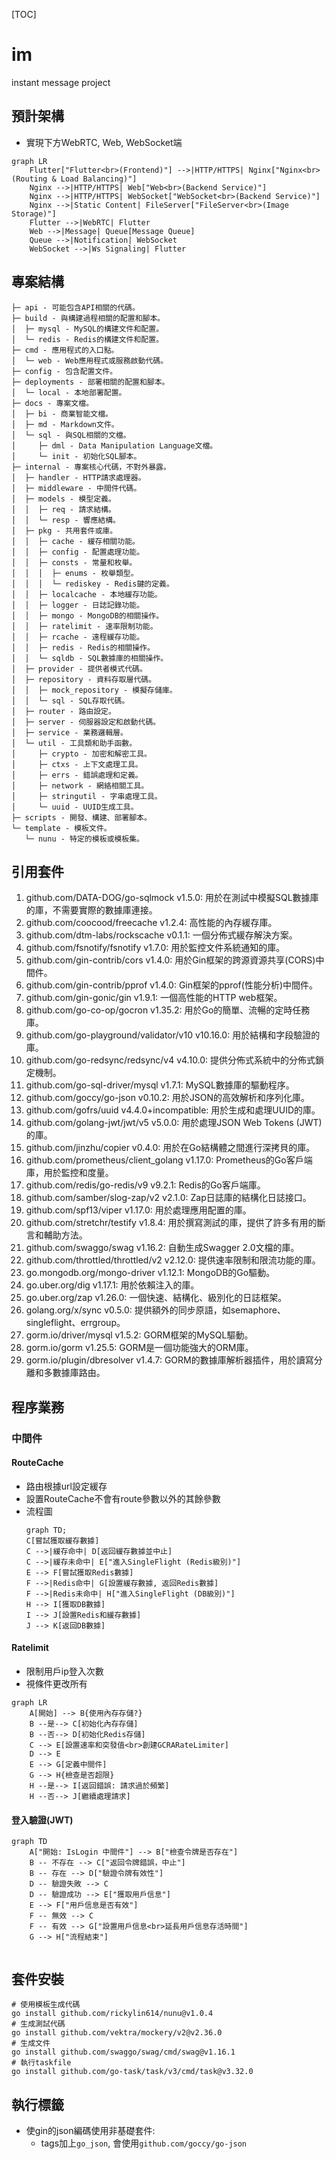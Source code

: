 [TOC]

# im
instant message project

## 預計架構

- 實現下方WebRTC, Web, WebSocket端

```mermaid
graph LR
    Flutter["Flutter<br>(Frontend)"] -->|HTTP/HTTPS| Nginx["Nginx<br>(Routing & Load Balancing)"]
    Nginx -->|HTTP/HTTPS| Web["Web<br>(Backend Service)"]
    Nginx -->|HTTP/HTTPS| WebSocket["WebSocket<br>(Backend Service)"]
    Nginx -->|Static Content| FileServer["FileServer<br>(Image Storage)"]
    Flutter -->|WebRTC| Flutter
    Web -->|Message| Queue[Message Queue]
    Queue -->|Notification| WebSocket
    WebSocket -->|Ws Signaling| Flutter
```

## 專案結構

```
├─ api - 可能包含API相關的代碼。
├─ build - 與構建過程相關的配置和腳本。
│  ├─ mysql - MySQL的構建文件和配置。
│  └─ redis - Redis的構建文件和配置。
├─ cmd - 應用程式的入口點。
│  └─ web - Web應用程式或服務啟動代碼。
├─ config - 包含配置文件。
├─ deployments - 部署相關的配置和腳本。
│  └─ local - 本地部署配置。
├─ docs - 專案文檔。
│  ├─ bi - 商業智能文檔。
│  ├─ md - Markdown文件。
│  └─ sql - 與SQL相關的文檔。
│     ├─ dml - Data Manipulation Language文檔。
│     └─ init - 初始化SQL腳本。
├─ internal - 專案核心代碼，不對外暴露。
│  ├─ handler - HTTP請求處理器。
│  ├─ middleware - 中間件代碼。
│  ├─ models - 模型定義。
│  │  ├─ req - 請求結構。
│  │  └─ resp - 響應結構。
│  ├─ pkg - 共用套件或庫。
│  │  ├─ cache - 緩存相關功能。
│  │  ├─ config - 配置處理功能。
│  │  ├─ consts - 常量和枚舉。
│  │  │  ├─ enums - 枚舉類型。
│  │  │  └─ rediskey - Redis鍵的定義。
│  │  ├─ localcache - 本地緩存功能。
│  │  ├─ logger - 日誌記錄功能。
│  │  ├─ mongo - MongoDB的相關操作。
│  │  ├─ ratelimit - 速率限制功能。
│  │  ├─ rcache - 遠程緩存功能。
│  │  ├─ redis - Redis的相關操作。
│  │  └─ sqldb - SQL數據庫的相關操作。
│  ├─ provider - 提供者模式代碼。
│  ├─ repository - 資料存取層代碼。
│  │  ├─ mock_repository - 模擬存儲庫。
│  │  └─ sql - SQL存取代碼。
│  ├─ router - 路由設定。
│  ├─ server - 伺服器設定和啟動代碼。
│  ├─ service - 業務邏輯層。
│  └─ util - 工具類和助手函數。
│     ├─ crypto - 加密和解密工具。
│     ├─ ctxs - 上下文處理工具。
│     ├─ errs - 錯誤處理和定義。
│     ├─ network - 網絡相關工具。
│     ├─ stringutil - 字串處理工具。
│     └─ uuid - UUID生成工具。
├─ scripts - 開發、構建、部署腳本。
└─ template - 模板文件。
   └─ nunu - 特定的模板或模板集。
```

## 引用套件

1. github.com/DATA-DOG/go-sqlmock v1.5.0: 用於在測試中模擬SQL數據庫的庫，不需要實際的數據庫連接。
1. github.com/coocood/freecache v1.2.4: 高性能的內存緩存庫。
1. github.com/dtm-labs/rockscache v0.1.1: 一個分佈式緩存解決方案。
1. github.com/fsnotify/fsnotify v1.7.0: 用於監控文件系統通知的庫。
1. github.com/gin-contrib/cors v1.4.0: 用於Gin框架的跨源資源共享(CORS)中間件。
1. github.com/gin-contrib/pprof v1.4.0: Gin框架的pprof(性能分析)中間件。
1. github.com/gin-gonic/gin v1.9.1: 一個高性能的HTTP web框架。
1. github.com/go-co-op/gocron v1.35.2: 用於Go的簡單、流暢的定時任務庫。
1. github.com/go-playground/validator/v10 v10.16.0: 用於結構和字段驗證的庫。
1. github.com/go-redsync/redsync/v4 v4.10.0: 提供分佈式系統中的分佈式鎖定機制。
1. github.com/go-sql-driver/mysql v1.7.1: MySQL數據庫的驅動程序。
1. github.com/goccy/go-json v0.10.2: 用於JSON的高效解析和序列化庫。
1. github.com/gofrs/uuid v4.4.0+incompatible: 用於生成和處理UUID的庫。
1. github.com/golang-jwt/jwt/v5 v5.0.0: 用於處理JSON Web Tokens (JWT)的庫。
1. github.com/jinzhu/copier v0.4.0: 用於在Go結構體之間進行深拷貝的庫。
1. github.com/prometheus/client_golang v1.17.0: Prometheus的Go客戶端庫，用於監控和度量。
1. github.com/redis/go-redis/v9 v9.2.1: Redis的Go客戶端庫。
1. github.com/samber/slog-zap/v2 v2.1.0: Zap日誌庫的結構化日誌接口。
1. github.com/spf13/viper v1.17.0: 用於處理應用配置的庫。
1. github.com/stretchr/testify v1.8.4: 用於撰寫測試的庫，提供了許多有用的斷言和輔助方法。
1. github.com/swaggo/swag v1.16.2: 自動生成Swagger 2.0文檔的庫。
1. github.com/throttled/throttled/v2 v2.12.0: 提供速率限制和限流功能的庫。
1. go.mongodb.org/mongo-driver v1.12.1: MongoDB的Go驅動。
1. go.uber.org/dig v1.17.1: 用於依賴注入的庫。
1. go.uber.org/zap v1.26.0: 一個快速、結構化、級別化的日誌框架。
1. golang.org/x/sync v0.5.0: 提供額外的同步原語，如semaphore、singleflight、errgroup。
1. gorm.io/driver/mysql v1.5.2: GORM框架的MySQL驅動。
1. gorm.io/gorm v1.25.5: GORM是一個功能強大的ORM庫。
1. gorm.io/plugin/dbresolver v1.4.7: GORM的數據庫解析器插件，用於讀寫分離和多數據庫路由。

## 程序業務

### 中間件

#### RouteCache 

- 路由根據url設定緩存
- 設置RouteCache不會有route參數以外的其餘參數
- 流程圖
  ```mermaid
  graph TD;
  C[嘗試獲取緩存數據]
  C -->|緩存命中| D[返回緩存數據並中止]
  C -->|緩存未命中| E["進入SingleFlight (Redis級別)"]
  E --> F[嘗試獲取Redis數據]
  F -->|Redis命中| G[設置緩存數據, 返回Redis數據]
  F -->|Redis未命中| H["進入SingleFlight (DB級別)"]
  H --> I[獲取DB數據]
  I --> J[設置Redis和緩存數據]
  J --> K[返回DB數據]
  ```

#### Ratelimit

- 限制用戶ip登入次數
- 視條件更改所有
```mermaid
graph LR
    A[開始] --> B{使用內存存儲?}
    B --是--> C[初始化內存存儲]
    B --否--> D[初始化Redis存儲]
    C --> E[設置速率和突發值<br>創建GCRARateLimiter]
    D --> E
    E --> G[定義中間件]
    G --> H{檢查是否超限}
    H --是--> I[返回錯誤: 請求過於頻繁]
    H --否--> J[繼續處理請求]
```

#### 登入驗證(JWT)

```mermaid
graph TD
    A["開始: IsLogin 中間件"] --> B["檢查令牌是否存在"]
    B -- 不存在 --> C["返回令牌錯誤，中止"]
    B -- 存在 --> D["驗證令牌有效性"]
    D -- 驗證失敗 --> C
    D -- 驗證成功 --> E["獲取用戶信息"]
    E --> F["用戶信息是否有效"]
    F -- 無效 --> C
    F -- 有效 --> G["設置用戶信息<br>延長用戶信息存活時間"]
    G --> H["流程結束"] 
    
```




## 套件安裝

```shell
# 使用模板生成代碼
go install github.com/rickylin614/nunu@v1.0.4
# 生成測試代碼
go install github.com/vektra/mockery/v2@v2.36.0
# 生成文件
go install github.com/swaggo/swag/cmd/swag@v1.16.1
# 執行taskfile
go install github.com/go-task/task/v3/cmd/task@v3.32.0
```

## 執行標籤

- 使gin的json編碼使用非基礎套件:
  - tags加上`go_json`, 會使用`github.com/goccy/go-json`

